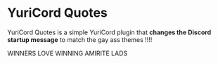 # YuriCord Quotes

YuriCord Quotes is a simple YuriCord plugin that **changes the Discord startup message** to match the gay ass themes !!!!

WINNERS LOVE WINNING AMIRITE LADS


